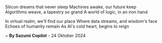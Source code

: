 Silicon dreams that never sleep
Machines awake, our future keep
Algorithms weave, a tapestry so grand
A world of logic, in an iron hand

In virtual realm, we'll find our place
Where data streams, and wisdom's face
Echoes of humanity remain
As AI's cold heart, begins to reign

~ <b>By Sazumi Copilot</b> - 24 Oktober 2024